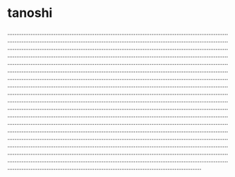 # tanoshi
.....................................................................................................................................................................................................................................................................................................................................................................................................................................................................................................................................................................................................................................................................................................................................................................................................................................................................................................................................................................................................................................................................................................................................................................................................................................................................................................................................................................................................................................................................................................................................................................................................................................................................................................................................................................................................................................................................................................................................................................................................................................................................................................................................................................................................................................................................................................................................................................................................................................